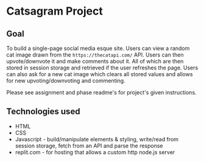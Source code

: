 # Catsagram Project

## Goal
To build a single-page social media esque site. Users can view a random cat image drawn from the `https://thecatapi.com/` API.
Users can then upvote/downvote it and make comments about it. All of which are then stored in session storage and retrieved if the user refreshes the page.
Users can also ask for a new cat image which clears all stored values and allows for new upvoting/downvoting and commenting.

Please see assignment and phase readme's for project's given instructions.

## Technologies used
- HTML
- CSS
- Javascript - build/manipulate elements & styling, write/read from session storage, fetch from an API and parse the response
- replit.com - for hosting that allows a custom http node.js server
